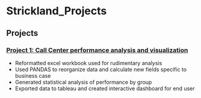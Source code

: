 # Strickland_Projects
## Projects
### [Project 1: Call Center performance analysis and visualization](https://github.com/wcstrickland/call_center)
* Reformatted excel workbook used for rudimentary analysis
* Used PANDAS to reorganize data and calculate new fields specific to business case
* Generated statistical analysis of performance by group
* Exported data to tableau and created interactive dashboard for end user
